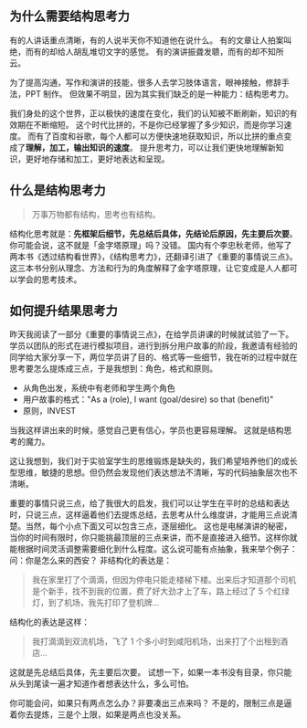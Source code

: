 ## 为什么需要结构思考力
有的人讲话重点清晰，有的人说半天你不知道他在说什么。
有的文章让人拍案叫绝，而有的却给人胡乱堆切文字的感觉。
有的演讲振聋发聩，而有的却不知所云。

为了提高沟通，写作和演讲的技能，很多人去学习肢体语言，眼神接触，修辞手法，PPT 制作。
但效果不明显，因为其实我们缺乏的是一种能力：结构思考力。

我们身处的这个世界，正以极快的速度在变化，我们的认知被不断刷新，知识的有效期在不断缩短。
这个时代比拼的，不是你已经掌握了多少知识，而是你学习速度。
而有了百度和谷歌，每个人都可以方便快速地获取知识，所以比拼的重点变成了**理解，加工，输出知识的速度**。
提升思考力，可以让我们更快地理解新知识，更好地存储和加工，更好地表达和呈现。

## 什么是结构思考力
>万事万物都有结构，思考也有结构。

结构化思考就是：**先框架后细节，先总结后具体，先结论后原因，先主要后次要**。
你可能会说，这不就是「金字塔原理」吗？没错。
国内有个李忠秋老师，他写了两本书《透过结构看世界》，《结构思考力》，还翻译引进了《重要的事情说三点》。这三本书分别从理念、方法和行为的角度解释了金字塔原理，让它变成是人人都可以学会的思考技术。

## 如何提升结果思考力
昨天我阅读了一部分《重要的事情说三点》，在给学员讲课的时候就试验了一下。学员以团队的形式在进行模拟项目，进行到拆分用户故事的阶段，我邀请有经验的同学给大家分享一下，两位学员讲了目的、格式等一些细节，我在听的过程中就在思考要怎么提炼成三点，于是我想到：角色，格式和原则。
* 从角色出发，系统中有老师和学生两个角色
* 用户故事的格式："As a (role), I want (goal/desire) so that (benefit)"
* 原则，INVEST

当我这样讲出来的时候，感觉自己更有信心，学员也更容易理解。
这就是结构思考的魔力。

这让我想到，我们对于实验室学生的思维锻炼是缺失的，我们希望培养他们的成长型思维，敏捷的思想。但仍然会发现他们表达想法不清晰，写的代码抽象层次也不清晰。

重要的事情只说三点，给了我很大的启发，我们可以让学生在平时的总结和表达时，只说三点，这样逼着他们去提炼总结，去思考从什么维度讲，才能用三点说清楚。当然，每个小点下面又可以包含三点，逐层细化。
这也是电梯演讲的秘密，当你的时间有限时，你只能挑最顶层的三点来讲，而不是直接进入细节。这样你就能根据时间灵活调整需要细化到什么程度。这么说可能有点抽象，我来举个例子：
问：你是怎么来的西安？
非结构化的表达是：
>我在家里打了个滴滴，但因为停电只能走楼梯下楼。出来后才知道那个司机是个新手，找不到我的位置，费了好大劲才上了车，路上经过了 5 个红绿灯，到了机场，我先打印了登机牌...

结构化的表达是这样：
>我打滴滴到双流机场，飞了 1 个多小时到咸阳机场，出来打了个出租到酒店...

这就是先总结后具体，先主要后次要。
试想一下，如果一本书没有目录，你只能从头到尾读一遍才知道作者想表达什么，多么可怕。

你可能会问，如果只有两点怎么办？非要凑出三点来吗？
不是的，限制三点是逼着你去提炼，三是个上限，如果是两点也没关系。
